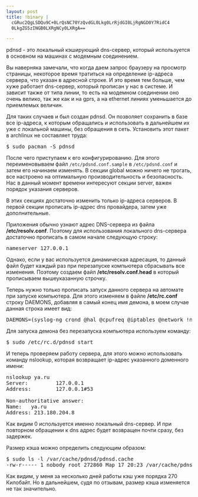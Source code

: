 ```yaml
--- 
layout: post
title: !binary |
  cGRuc2QgLSDQu9C+0LrQsNC70YzQvdGL0Lkg0LrRjdGI0LjRgNGD0Y7RidC4
  0LkgZG5zINGB0LXRgNCy0LXRgA==

---
```

pdnsd - это локальный кэширующий dns-сервер, который используется в основном на машинах с модемным соединением.

Вы наверняка замечали, что когда даем запрос браузеру на просмотр страницы, некоторое время тратиться на определение ip-адреса сервера, что указан в адресной строке. И это время тем больше, чем хуже работает dns-сервер, который прописан у нас в системе. И зависит также от типа линии, то есть на модемном соединении оно очень велико, так же как и на gprs, а на ethernet линиях уменьшается до приемлемых величин.
<!--more-->
Для таких случаев и был создан pdnsd. Он позволяет сохранить в базе все ip-адреса, к которым обращались и использовать в дальнейшем их уже с локальной машины, без обращения в сеть. Установить этот пакет в archlinux не составляет труда:
<pre>$ sudo pacman -S pdnsd</pre>

После чего приступаем к его конфигурированию. Для этого переименовываем файл <code>/etc/pdsnd.conf.sample</code> в <code>/etc/pdsnd.conf</code> и затем его начинаем изменять. В секции global можно ничего не трогать, все настроено на оптимальную производительность и безопасность. Нас в данный момент времени интересуют секции server, важен порядок указания серверов.

В этих секциях достаточно изменить только ip-адреса серверов. В первой секции прописать ip-адрес dns провайдера, затем уже дополнительные.

Приложения обычно узнают адрес DNS-сервера из файла <strong>/etc/resolv.conf</strong>. Поэтому для использования локального dns-сервера достаточно прописать в самом начале следующую строку:
<pre>nameserver 127.0.0.1</pre>

Однако, если у вас используется динамическая адресация, то данный файл будет каждый раз при перезапуске компьютера сбрасывать все изменения. Поэтому создаем файл <strong>/etc/resolv.conf.head</strong> в который прописываем вышеуказанную строчку.

Теперь нужно только прописать запуск данного сервера на автомате при запуске компьютера. Для этого изменяем в файле <strong>/etc/rc.conf</strong> строку DAEMONS, добавляя в самый конец имя демона, в моем случае данная строка имеет вид:
<pre>DAEMONS=(syslog-ng crond @hal @cpufreq @iptables @network !netfs @hddtemp @sensors @pdnsd @xfs @alsa @mpd @lastfmsubmitd @lastmp @vboxnet @xinetd @preload @fam @cups)</pre>

Для запуска демона без перезапуска компьютера используем команду:
<pre>$ sudo /etc/rc.d/pdnsd start</pre>
И теперь проверяем работу сервера, для этого можно использовать команду nslookup, которая возвращает ip-адрес указанного доменного имени:
<pre>nslookup ya.ru
Server:         127.0.0.1
Address:        127.0.0.1#53

Non-authoritative answer:
Name:   ya.ru
Address: 213.180.204.8</pre>

Как видим 0 используется именно локальный dns-сервер. И при повторном обращении к dns адрес будет возвращен почти сразу, без задержек.

Размер кэша можно определить следующим образом:
<pre>$ sudo ls -l /var/cache/pdnsd/pdnsd.cache
-rw-r----- 1 nobody root 272860 Мар 17 20:23 /var/cache/pdnsd/pdnsd.cache</pre>

Как видим, у меня за несколько дней работы кэш уже порядка 270 Килобайт. Но в дальнейшем, судя по отзывам, размер кэша изменяется не так значительно.
